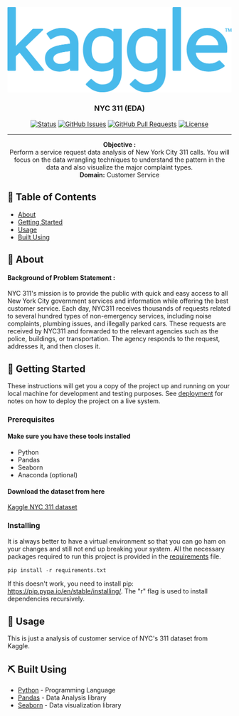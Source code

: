 <p align="center">
  <a href="" rel="noopener">
 <img src="./kaggle-logo.png" alt="NYC-311"></a>
</p>

<h3 align="center">NYC 311 (EDA)</h3>

<div align="center">

[![Status](https://img.shields.io/badge/status-active-success.svg)]()
[![GitHub Issues](https://img.shields.io/github/issues/kylelobo/The-Documentation-Compendium.svg)](https://github.com/vigneshmanikandan97/nyc-311/issues)
[![GitHub Pull Requests](https://img.shields.io/github/issues-pr/kylelobo/The-Documentation-Compendium.svg)](https://github.com/vigneshmanikandan97/nyc-311/pulls)
[![License](https://img.shields.io/badge/license-MIT-blue.svg)](/LICENSE)

</div>

---

<p align="center">
<strong>Objective :</strong><br>
Perform a service request data analysis of New York City 311 calls. You will focus on the data wrangling techniques to understand the pattern in the data and also visualize the major complaint types.<br> 
<strong>Domain:</strong> Customer Service
</p>

## 📝 Table of Contents

- [About](#about)
- [Getting Started](#getting_started)
- [Usage](#usage)
- [Built Using](#built_using)

## 🧐 About <a name = "about"></a>

#### Background of Problem Statement :

NYC 311's mission is to provide the public with quick and easy access to all New York City government services and information while offering the best customer service. Each day, NYC311 receives thousands of requests related to several hundred types of non-emergency services, including noise complaints, plumbing issues, and illegally parked cars. These requests are received by NYC311 and forwarded to the relevant agencies such as the police, buildings, or transportation. The agency responds to the request, addresses it, and then closes it.

## 🏁 Getting Started <a name = "getting_started"></a>

These instructions will get you a copy of the project up and running on your local machine for development and testing purposes. See [deployment](#deployment) for notes on how to deploy the project on a live system.

### Prerequisites

#### Make sure you have these tools installed

- Python
- Pandas
- Seaborn
- Anaconda (optional)

#### Download the dataset from here

[Kaggle NYC 311 dataset](https://www.kaggle.com/pablomonleon/311-service-requests-nyc)

### Installing

It is always better to have a virtual environment so that you can go ham on your changes and still not end up breaking your system. All the necessary packages required to run this project is provided in the [requirements](/requirements.txt) file.

```python
pip install -r requirements.txt
```

If this doesn't work, you need to install pip: <https://pip.pypa.io/en/stable/installing/>.
The "r" flag is used to install dependencies recursively.

## 🎈 Usage <a name="usage"></a>

This is just a analysis of customer service of NYC's 311 dataset from Kaggle.

## ⛏️ Built Using <a name = "built_using"></a>

- [Python](https://www.python.org) - Programming Language
- [Pandas](https://pandas.pydata.org/) - Data Analysis library
- [Seaborn](https://seaborn.pydata.org/) - Data visualization library
